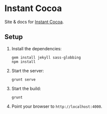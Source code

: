 # Instant Cocoa

Site & docs for [Instant Cocoa](https://github.com/khanlou/instantcocoa/).

## Setup
1. Install the dependencies:
   ```console
   gem install jekyll sass-globbing
   npm install
   ```

2. Start the server:
   ```console
   grunt serve
   ```

3. Start the build:
   ```console
   grunt
   ```

4. Point your browser to `http://localhost:4000`.